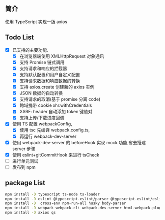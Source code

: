 ## 简介

使用 TypeScript 实现一版 axios

## Todo List

- [x] 已支持的主要功能.
  - [x] 在浏览器端使用 XMLHttpRequest 对象通讯
  - [x] 支持 Promise 链式调用
  - [x] 支持请求和响应的拦截器
  - [x] 支持默认配置和用户自定义配置
  - [x] 支持请求数据和响应数据的转换
  - [x] 支持 axios.create 创建新的 axios 实例
  - [x] JSON 数据的自动转换
  - [x] 支持请求的取消(基于 promise 分离 code)
  - [x] 跨域携带 cookie xhr.withCredentials
  - [x] XSRF: header 自动添加 token 键值对
  - [x] 支持上传/下载进度回调
- [x] 使用 TS 配置 webpackConfig,
  - [x] 使用 tsc 先编译 webpack.config.ts,
  - [x] 再运行 webpack-dev-server
- [x] 使用 webpack-dev-server 的 beforeHook 实现 mock 功能,省去搭建 server 步骤
- [x] 使用 eslint+gitCommitHook 来进行 tsCheck
- [ ] 进行单元测试
- [ ] 发布到 npm

## package List

```sh
npm install -D typescript ts-node ts-loader
npm install -D eslint @typescript-eslint/parser @typescript-eslint/eslint-plugin eslint-config-alloy
npm install -D  cross-env npm-run-all husky body-parser
npm install -D webpack webpack-cli webpack-dev-server html-webpack-plugins
npm install -D axios qs

```
